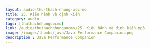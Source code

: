 ```yaml
---
layout: audio-thu-thach-nhung-uoc-mo
title: 25. Kiêu hãnh và định kiến
category: audio
tags: [thuthachnhunguocmo]
link: /audio/thuthachnhunguocmo/25. Kiêu hãnh và định kiến.mp3 
image: /images/thumbs/java/Java Performance Companion.png
description : Java Performance Companion 
---
```












